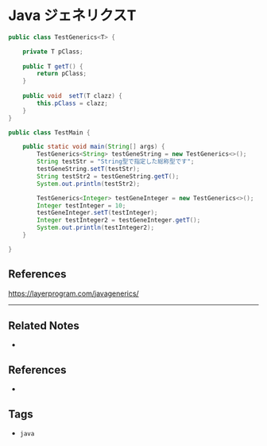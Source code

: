 # Java ジェネリクスT
```java
public class TestGenerics<T> {

	private T pClass;
	
	public T getT() {
		return pClass;
	}
	
	public void  setT(T clazz) {
		this.pClass = clazz;
	}
}

public class TestMain {

	public static void main(String[] args) {
		TestGenerics<String> testGeneString = new TestGenerics<>();
		String testStr = "String型で指定した総称型です";
		testGeneString.setT(testStr);
		String testStr2 = testGeneString.getT();
		System.out.println(testStr2);

		TestGenerics<Integer> testGeneInteger = new TestGenerics<>();
		Integer testInteger = 10;
		testGeneInteger.setT(testInteger);
		Integer testInteger2 = testGeneInteger.getT();
		System.out.println(testInteger2);
	}

}
```

## References
https://layerprogram.com/javagenerics/

---
## Related Notes
- 

## References
- 

## Tags
- `java` 